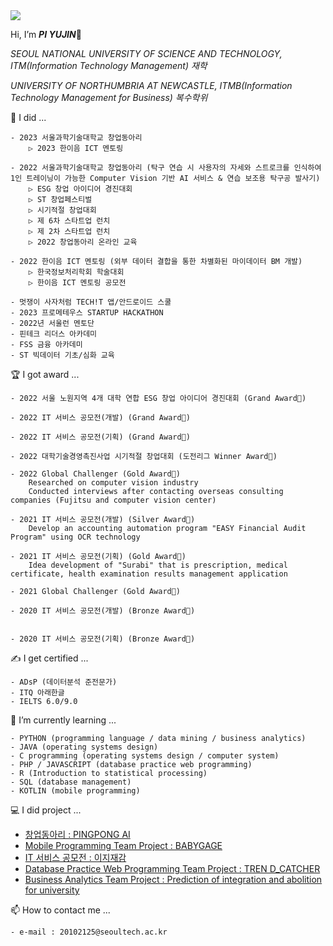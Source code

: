 <img src="https://capsule-render.vercel.app/api?type=waving&color=6495ED&height=200&section=header&text=PUJIN'S%20GitHub!&fontSize=50&fontColor=FFFFFF&animation=fadeIn"/>

Hi, I’m ***PI YUJIN***👋

*SEOUL NATIONAL UNIVERSITY OF SCIENCE AND TECHNOLOGY, ITM(Information Technology Management) 재학*

*UNIVERSITY OF NORTHUMBRIA AT NEWCASTLE, ITMB(Information Technology Management for Business) 복수학위*

📔 I did ...
    
    
    - 2023 서울과학기술대학교 창업동아리
        ▷ 2023 한이음 ICT 멘토링 
   
    - 2022 서울과학기술대학교 창업동아리 (탁구 연습 시 사용자의 자세와 스트로크를 인식하여 1인 트레이닝이 가능한 Computer Vision 기반 AI 서비스 & 연습 보조용 탁구공 발사기)
        ▷ ESG 창업 아이디어 경진대회
        ▷ ST 창업페스티벌
        ▷ 시기적절 창업대회
        ▷ 제 6차 스타트업 런치
        ▷ 제 2차 스타트업 런치
        ▷ 2022 창업동아리 온라인 교육
       
    - 2022 한이음 ICT 멘토링 (외부 데이터 결합을 통한 차별화된 마이데이터 BM 개발)
        ▷ 한국정보처리학회 학술대회
        ▷ 한이음 ICT 멘토링 공모전

    - 멋쟁이 사자처럼 TECH!T 앱/안드로이드 스쿨
    - 2023 프로메테우스 STARTUP HACKATHON 
    - 2022년 서울런 멘토단 
    - 핀테크 리더스 아카데미
    - FSS 금융 아카데미
    - ST 빅데이터 기초/심화 교육
    
🏆 I got award ...

    - 2022 서울 노원지역 4개 대학 연합 ESG 창업 아이디어 경진대회 (Grand Award🏅)
    
    - 2022 IT 서비스 공모전(개발) (Grand Award🏅)
    
    - 2022 IT 서비스 공모전(기획) (Grand Award🏅)
   
    - 2022 대학기술경영촉진사업 시기적절 창업대회 (도전리그 Winner Award🏅)
    
    - 2022 Global Challenger (Gold Award🥇)
        Researched on computer vision industry
        Conducted interviews after contacting overseas consulting companies (Fujitsu and computer vision center)
        
    - 2021 IT 서비스 공모전(개발) (Silver Award🥈)
        Develop an accounting automation program "EASY Financial Audit Program" using OCR technology
    
    - 2021 IT 서비스 공모전(기획) (Gold Award🥇)
        Idea development of "Surabi" that is prescription, medical certificate, health examination results management application
        
    - 2021 Global Challenger (Gold Award🥇)

    - 2020 IT 서비스 공모전(개발) (Bronze Award🥉)
        
    
    - 2020 IT 서비스 공모전(기획) (Bronze Award🥉)
 
✍ I get certified ...

    - ADsP (데이터분석 준전문가)
    - ITQ 아래한글
    - IELTS 6.0/9.0

🌱 I’m currently learning ...

    - PYTHON (programming language / data mining / business analytics)
    - JAVA (operating systems design)
    - C programming (operating systems design / computer system)
    - PHP / JAVASCRIPT (database practice web programming)
    - R (Introduction to statistical processing)
    - SQL (database management)
    - KOTLIN (mobile programming)

💻 I did project ...

- [창업동아리 : PINGPONG AI](https://magazine.hankyung.com/job-joy/article/202212194247d)
- [Mobile Programming Team Project : BABYGAGE](https://github.com/BABYGAGE/kotlin.git)
- [IT 서비스 공모전 : 이지재감](https://github.com/muhanmu2jo/IT_SERVICE.git)
- [Database Practice Web Programming Team Project : TREN D_CATCHER](https://github.com/jeonghyeonee/DB-Web_Project.git)
- [Business Analytics Team Project : Prediction of integration and abolition for university](https://github.com/jeewonkimm2/Business_Analytics.git)



📫 How to contact me ...

    - e-mail : 20102125@seoultech.ac.kr

<!---
PIYUJIN/PIYUJIN is a ✨ special ✨ repository because its `README.md` (this file) appears on your GitHub profile.
You can click the Preview link to take a look at your changes.
--->
